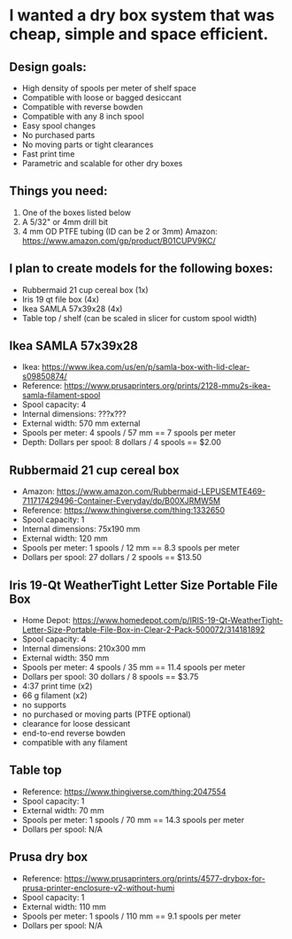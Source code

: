 # I wanted a dry box system that was cheap, simple and space efficient.

## Design goals:
- High density of spools per meter of shelf space
- Compatible with loose or bagged desiccant
- Compatible with reverse bowden
- Compatible with any 8 inch spool
- Easy spool changes
- No purchased parts
- No moving parts or tight clearances
- Fast print time
- Parametric and scalable for other dry boxes

## Things you need:

1. One of the boxes listed below
2. A 5/32" or 4mm drill bit
3. 4 mm OD PTFE tubing (ID can be 2 or 3mm)
    Amazon: https://www.amazon.com/gp/product/B01CUPV9KC/

## I plan to create models for the following boxes:
- Rubbermaid 21 cup cereal box (1x)
- Iris 19 qt file box (4x)
- Ikea SAMLA 57x39x28 (4x)
- Table top / shelf (can be scaled in slicer for custom spool width)

## Ikea SAMLA 57x39x28

- Ikea: https://www.ikea.com/us/en/p/samla-box-with-lid-clear-s09850874/
- Reference: https://www.prusaprinters.org/prints/2128-mmu2s-ikea-samla-filament-spool
- Spool capacity: 4
- Internal dimensions: ???x???
- External width: 570 mm external
- Spools per meter: 4 spools / 57 mm == 7 spools per meter
- Depth: Dollars per spool: 8 dollars / 4 spools == $2.00

## Rubbermaid 21 cup cereal box

- Amazon: https://www.amazon.com/Rubbermaid-LEPUSEMTE469-711717429496-Container-Everyday/dp/B00XJRMW5M
- Reference: https://www.thingiverse.com/thing:1332650
- Spool capacity: 1
- Internal dimensions: 75x190 mm
- External width: 120 mm
- Spools per meter: 1 spools / 12 mm == 8.3 spools per meter
- Dollars per spool: 27 dollars / 2 spools == $13.50

## Iris 19-Qt WeatherTight Letter Size Portable File Box

- Home Depot: https://www.homedepot.com/p/IRIS-19-Qt-WeatherTight-Letter-Size-Portable-File-Box-in-Clear-2-Pack-500072/314181892
- Spool capacity: 4
- Internal dimensions: 210x300 mm
- External width: 350 mm
- Spools per meter: 4 spools / 35 mm == 11.4 spools per meter
- Dollars per spool: 30 dollars / 8 spools == $3.75
- 4:37 print time (x2)
- 66 g filament (x2)
- no supports
- no purchased or moving parts (PTFE optional)
- clearance for loose dessicant
- end-to-end reverse bowden
- compatible with any filament

## Table top

- Reference: https://www.thingiverse.com/thing:2047554
- Spool capacity: 1
- External width: 70 mm
- Spools per meter: 1 spools / 70 mm == 14.3 spools per meter
- Dollars per spool: N/A

## Prusa dry box

- Reference: https://www.prusaprinters.org/prints/4577-drybox-for-prusa-printer-enclosure-v2-without-humi
- Spool capacity: 1
- External width: 110 mm
- Spools per meter: 1 spools / 110 mm == 9.1 spools per meter
- Dollars per spool: N/A


